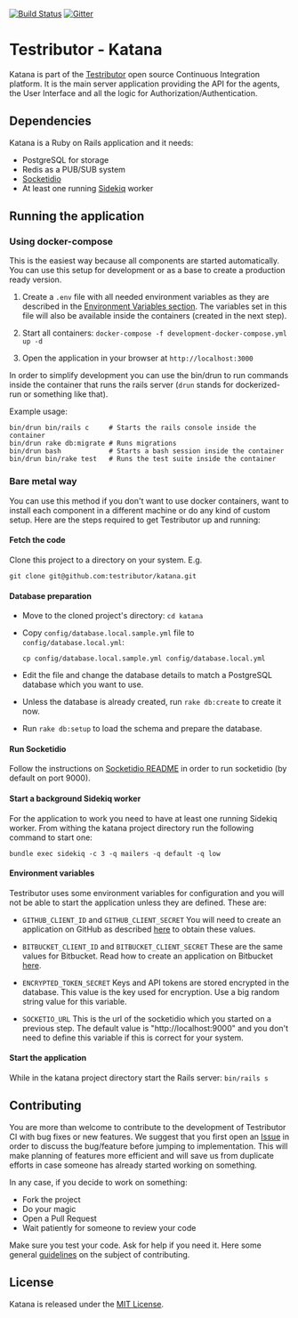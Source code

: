 [![Build Status](http://www.testributor.com/projects/34-testributor/status?branch=master)][testributor] [![Gitter](https://img.shields.io/gitter/room/gitterHQ/gitter.svg)][gitter-chat]

[testributor]: http://www.testributor.com/projects/34-testributor
[gitter-chat]: https://gitter.im/testributor/testributor

# Testributor - Katana

Katana is part of the [Testributor](http://about.testributor.com) open source
Continuous Integration platform. It is the main server application providing
the API for the agents, the User Interface and all the logic for
Authorization/Authentication.

## Dependencies

Katana is a Ruby on Rails application and it needs:
  - PostgreSQL for storage
  - Redis as a PUB/SUB system
  - [Socketidio](https://github.com/testributor/socketidio)
  - At least one running [Sidekiq](https://github.com/mperham/sidekiq) worker

## Running the application

### Using docker-compose

This is the easiest way because all components are started automatically.
You can use this setup for development or as a base to create a production ready version.

1. Create a `.env` file with all needed environment variables as they are described
   in the [Environment Variables section](#environment-variables).
   The variables set in this file will also be available inside the containers (created in the next step).
1. Start all containers: `docker-compose -f development-docker-compose.yml up -d`

1. Open the application in your browser at `http://localhost:3000`

In order to simplify development you can use the bin/drun
to run commands inside the container that runs the rails server
(`drun` stands for dockerized-run or something like that).

Example usage:

```
bin/drun bin/rails c     # Starts the rails console inside the container
bin/drun rake db:migrate # Runs migrations
bin/drun bash            # Starts a bash session inside the container
bin/drun bin/rake test   # Runs the test suite inside the container
```


### Bare metal way

You can use this method if you don't want to use docker containers, want to
install each component in a different machine or do any kind of custom setup.
Here are the steps required to get Testributor up and running:

#### Fetch the code

Clone this project to a directory on your system. E.g.

`git clone git@github.com:testributor/katana.git`

#### Database preparation

- Move to the cloned project's directory: `cd katana`
- Copy `config/database.local.sample.yml` file to `config/database.local.yml`:

  ```cp config/database.local.sample.yml config/database.local.yml```

- Edit the file and change the database details to match a PostgreSQL database
  which you want to use.
- Unless the database is already created, run `rake db:create` to create it now.
- Run `rake db:setup` to load the schema and prepare the database.

#### Run Socketidio

Follow the instructions on [Socketidio README](https://github.com/testributor/socketidio)
in order to run socketidio (by default on port 9000).

#### Start a background Sidekiq worker

For the application to work you need to have at least one running Sidekiq worker.
From withing the katana project directory run the following command to start one:

```
bundle exec sidekiq -c 3 -q mailers -q default -q low
```

#### Environment variables

Testributor uses some environment variables for configuration and you will not
be able to start the application unless they are defined. These are:

- `GITHUB_CLIENT_ID` and `GITHUB_CLIENT_SECRET`
  You will need to create an application on GitHub as described [here](https://developer.github.com/guides/basics-of-authentication/#registering-your-app) to obtain these values.

- `BITBUCKET_CLIENT_ID` and `BITBUCKET_CLIENT_SECRET`
  These are the same values for Bitbucket. Read how to create an application on
  Bitbucket [here](https://confluence.atlassian.com/display/bitbucket/oauth+on+bitbucket+cloud#OAuthonBitbucketCloud-Createaconsumer).

- `ENCRYPTED_TOKEN_SECRET`
  Keys and API tokens are stored encrypted in the database. This value is the
  key used for encryption. Use a big random string value for this variable.

- `SOCKETIO_URL`
  This is the url of the socketidio which you started on a previous step. The
  default value is "http://localhost:9000" and you don't need to define this
  variable if this is correct for your system.

#### Start the application

While in the katana project directory start the Rails server: `bin/rails s`

## Contributing

You are more than welcome to contribute to the development of Testributor CI with
bug fixes or new features. We suggest that you first open an
[Issue](https://github.com/testributor/katana/issues) in order to discuss the
bug/feature before jumping to implementation. This will make planning of features
more efficient and will save us from duplicate efforts in case someone has already
started working on something.

In any case, if you decide to work on something:
  - Fork the project
  - Do your magic
  - Open a Pull Request
  - Wait patiently for someone to review your code

Make sure you test your code. Ask for help if you need it. Here some general
[guidelines](https://guides.github.com/activities/contributing-to-open-source/)
on the subject of contributing.

## License

Katana is released under the [MIT License](https://github.com/testributor/katana/blob/master/LICENSE).
